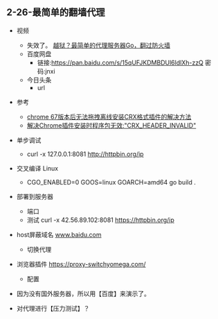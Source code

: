 ## 2-26-最简单的翻墙代理

- 视频  
    - 失效了。 [越狱？最简单的代理服务器Go，翻过防火墙](https://www.bilibili.com/video/av91817713/)
    - 百度网盘
        - 链接:https://pan.baidu.com/s/15qUFJKDMBDUl6ldlXh-zzQ  密码:jnxi
    - 今日头条
        - url

- 参考
    - [chrome 67版本后无法拖拽离线安装CRX格式插件的解决方法](https://chromecj.com/utilities/2018-09/1525.html)
    - [解决Chrome插件安装时程序包无效:"CRX_HEADER_INVALID"](https://blog.csdn.net/wst0717/article/details/88867047)

- 单步调试
    - curl -x 127.0.0.1:8081  http://httpbin.org/ip

- 交叉编译 Linux
    - CGO_ENABLED=0 GOOS=linux GOARCH=amd64 go build .

- 部署到服务器
    - 端口
    - 测试 curl -x 42.56.89.102:8081  https://httpbin.org/ip

- host屏蔽域名 www.baidu.com
    - 切换代理

- 浏览器插件 https://proxy-switchyomega.com/
    - 配置

- 因为没有国外服务器，所以用【百度】来演示了。

- 对代理进行【压力测试】？